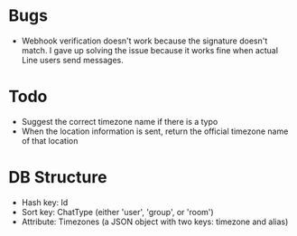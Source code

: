 # Bugs

- Webhook verification doesn't work because the signature doesn't match. I gave up solving the issue because it works fine when actual Line users send messages.

# Todo

- Suggest the correct timezone name if there is a typo
- When the location information is sent, return the official timezone name of that location

# DB Structure

- Hash key: Id
- Sort key: ChatType (either 'user', 'group', or 'room')
- Attribute: Timezones (a JSON object with two keys: timezone and alias)